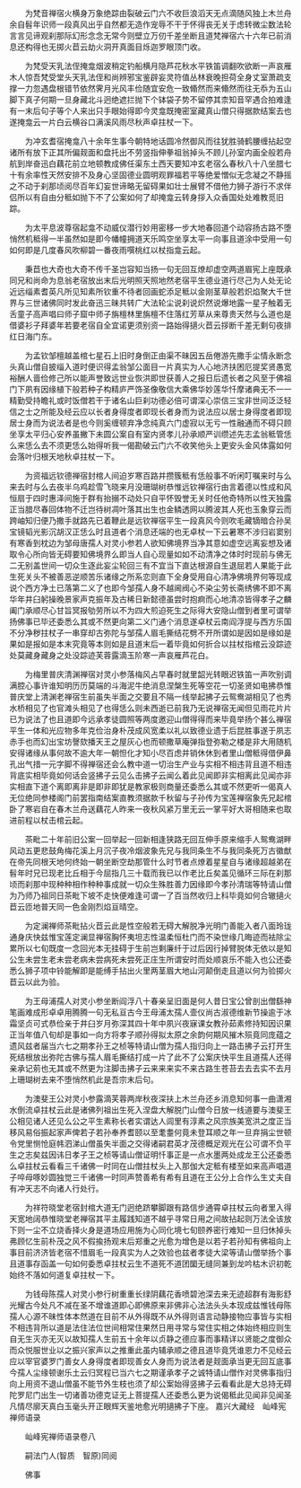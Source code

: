 <!-- { "loadSidebar": true } -->
　　为梵音禅宿火横身万象绝踪由裂破云门六不收巨浪滔天无点滴随风独上木兰舟余自髫年识师一段真风出乎自然都无造作宠辱不干于怀得丧无关于虑转微尘数法轮言言见谛观刹那际幻形念念无常今则壁立万仞千差坐断且道梵禅宿六十六年已前消息还构得也无掷火苣云劫火洞开真面目烁迦罗眼顶门收。

　　为梵受天乳法侄掩龛烟波稍定钓船横月隐芦花秋水平铁笛调翻吹欲断一声哀雁木人惊吾梵受堂头天乳法侄和尚辨邪宝鉴辟妄灵符值丛林衰晚担荷全身丈室萧疏支撑一力忽遇盘根错节依然霁月光风丰俭随宜安危一致翛然而来翛然而往无忝为五山脚下真子何期一旦身藏北斗迥绝遮拦抛下个钵袋子势不留停其柰知音罕遇合拍难逢有一末后句子等个人来出只手眼始得即今灵龛既掩密室藏真山僧只得据款结案去也遂掩龛云一片白云横谷口满溪风雨尽秋声卓拄杖一下。

　　为冲玄耆宿掩龛八十余年生事今朝特地话圆冷然御风而往犹胜骑鹤腰缠拈起空诸所有放下正其所偏觌面和盘托出不劳竖指伸拳祖翁掉头不顾儿孙室内画全般若舟航到岸奋迅白藕花前立地顿教成佛任渠东土西天要知冲玄老宿么春秋八十八坐腊七十有余率性天然安排不及身心坚固德业圆明观罪福若平等绝爱憎似无念凝之不静摇之不动于刹那顷阅尽百年幻妄世谛略无留碍果如壮士展臂不借他力狮子游行不求伴侣所以有自由分秪如抛下不了公案如何了却掩龛云转身拶入众香国处处难教觅旧踪。

　　为太平息波尊宿起龛不动威仪潜行妙用密移一步大地春回道个动容扬古路不堕悄然机秪得一半虽然如是即今幡幢拥道天乐鸣空坐享太平一向事且道涂中受用一句如何即是几度春风吹柳碧一番夜雨噀桃红以杖指龛云起。

　　秉苣也大奇也大奇不传千圣岂容知当扬一句无回互燎却虚空两道眉宪上座既承同兄和尚命为息翁老宿放出末后光明照天照地然老宿平生德业道行尽己为人处无论近远缁素耆英凡所见知素所钦重不待者回画蛇添足秪以金刚茎草般若炽焰聚大千世界与三世诸佛同时发此奋迅三昧共转广大法轮尘说刹说炽然说爆地露一星子触着无舌童子高声唱曰师子窟中师子旃檀林里旃檀不住落红芳草从来尊贵天然与么道也是借婆衫子拜婆年若要老宿自全宜诺更须别资一路始得擿火苣云拶断千差无剩句夜排红日海门东。

　　为孟钦邹檀越盖棺七星石上旧时身倒正由渠不昧因五岳倦游先撒手尘情永断念头真山僧自披缁入道时便识得孟翁邹公面目一片真实为人心地济扶困厄提奖贤愚宽裕酬人啬俭修己所以能声誉致远世业恢洪即世获善人之报日后遗长者之风至于佛祖门下夙有因缘植下般若种子构精庐严饰圣像敬信大乘佛华妙莲华忏摩诸典无不一一精勤受持瞻礼或时饭僧若干于诸名山巨刹功德必倍可谓深心崇信三宝非世间泛泛轻信之士之所能及经云应以长者身得度者即现长者身而为说法应以居士身得度者即现居士身而为说法者是也今则奚缠顿弃净念纯真六门虚寂以无亏一性融通而不碍只顾坐享太平归心安养虽撇下未圆公案自有室内贤孝儿孙承顺严训缵述先志孟翁秪管恁么来恁么去不须更恁么始得听我一偈勘破云门六不收笑他头上更安头金风体露如何会落叶归根天地秋卓拄杖一下。

　　为资福远钦德禅宿封棺人间迫岁寒百路并攒簇秪有恁般事不听闲叮嘱来时与么来去时与么去夜半乌鸡趁雪飞晓来月没珊瑚树恭惟远钦禅宿行由言着德以性成和风恒扇于四时惠泽间施于群有抬搦不动处只自平怀毁誉无关时任他奇特所以性天独露正当腊尽春回体物不迁岂待树凋叶落其出生也金鳞透网以腾波其人死也玉象穿云而跨岫知归便乃撒手就路先已着鞭此是远钦禅宿平生一段真风今则吹毛藏镝暗合孙吴宝镜韬光影沉胡汉正恁么时且道者个消息还端的也无卓杖一下云暑寒不涉归岩窦别有寒香到枕边为邹母唐孺人对灵小参若人欲知佛境界当净其意如虚空远离妄想及诸取令心所向皆无碍要知佛境界么即当人自心现量如如不动清净之体时时现前与佛无二无别盖世间一切众生逐此妄尘轮回三有不宜当下直达根源自生退屈若人果能于此生死关头不被善恶逆顺苦乐诸缘之所系恋则直下全身受用自心清净佛境界何等现成说个西方净土已落第二义了也即今邹孺人身不越阃阀心不染尘劳长斋绣佛不即不离华年井臼躬操晚景家声克振年及古稀日新懿德虽尝时抱痾而心地清凉皆得孝子之麟阖门承顺尽心甘旨冥报劬劳所以不为四大煎迫死生之际得大安隐山僧到者里可谓举扬佛事已毕还委悉么其或不然更向第二义门通个消息遂卓杖云南阎浮提与西方乐国不分净秽拄杖子一串穿却古弥陀与邹孺人眉毛撕结花劈不开所谓如是因如是缘如是果如是报如是本末究竟等本则如是且道末后一着毕竟如何折合以拄杖指棺云没踪迹处莫藏身藏身之处没踪迹芙蓉露滴玉阶寒一声哀雁芦花白。

　　为梅里普庆清渊禅宿对灵小参落梅风占早春时就里韶光转眼迟铁笛一声吹别调满腔心事许谁知明历历莫端的斗海泥牛绝消息涅槃生死等空花一切圣贤如电拂恭惟普庆堂上清渊老禅宿生前虽失半面之交要且不隔一线举起拂子云鸳鸯湖相见了也秀水桥相见了也官滩头相见了也得恁么则未西逝已前我乃无说禅宿无闻但见雨花片片已为说法了也且道即今远承孝徒圆照等两度邀迎山僧得得而来毕竟举扬个甚么禅宿平生一体和光应物多年克俭治身朴茂成风宽柔以礼以致德业遗于后昆胜事遂于夙志赤手也而幻出宝坊謦欬播天王之屋灰心也而顿撒草庵弹指登弥勒之楼是非大用随机安得诸缘从事何故不逾大年一朝怛化才知小尽百虑并销休休到者里山僧秪得借伊鼻孔出气措一元字脚不得禅宿还会么教中道一切治生产业与实相不相违背且道不相违背底实相毕竟如何话会竖拂子云见么击拂子云闻么着此见闻即非实相离此见闻亦非实相直下道个离即离非是即非即犹是教家极则商量还委悉么其或不然更听一偈真人无位绝同参楼阁门前罢指南结案直教须据款千秋留与子孙传为宝莲禅宿象先兄起棺卧了寒岩自在春木兰舟送藕花人昨来一夜秋风紧万里无云一掌平好大哥相随来也取进前程以杖击棺云起。

　　茶毗二十年前旧公案一回举起一回新相逢狭路无回互伸手原来缩手人鸳鸯湖畔风动五更悲鼓角梅花溪上月沉子夜冷烟波象先兄与我同条生不与我同条死万古徽猷在帝先同根天地何终始一朝坐断空劫那管什么时节者点燎着星星自与诸缘超越弟在髫年时兄已现老比丘相于今屈指几三十载而我已以作老比丘矣盖见循环三际在刹那顷而刹那中现种种相作种种事成就一切众生殊胜善力因缘即今孝孙清瑞等特请山僧为乃师乃祖同日茶毗下坡不走快便难逢可谓一了百当然收归上科毕竟如何合辙擿火苣云匝地普天同一色金刚烈焰亘晴空。

　　为定澜禅师茶毗拈火苣云此是性空般若无碍大解脱净光明门善能入者八面玲珑通身庆快兹惟宝莲定澜显禅宿胸怀夷坦志性温柔恒杜门而不染世缘几晦迹而袪除尘累所以七旬既度一念回光本无挂碍于生前岂剩廉纤于过后因行掉臂脱体无依以是知公生未尝生老未尝老病未尝病死未尝死正庄生所谓安时而处顺哀乐不能入也公还委悉么狮子项中铃能解即是能缚手拈出火里两茎眉大地山河颠倒走且道以何为验掷火苣云以此为验。

　　为王母浦孺人对灵小参坐断阎浮八十春亲呈旧面是何人昔日宝公曾剖出僧繇神笔画难成形卓卓用腾腾一句无私亘古今王母浦太孺人壸仪尚古淑德维新节操逾于冰霜坚贞可式恭俭亲于井臼岁月弥深其四十年中夙兴夜寐课女教孙茹素修持知因识果正当年值八旬却是事如一向方将孝子顺孙得拟太原之余韵何期风摧木殒竟同庞蕴之遗风兹者届当六七之期孝孙王之桢等特请山僧为孺人指归向上一路击拂子云打开生死结根放出弥陀古佛与孺人眉毛撕结打成一片了此不了公案庆快平生且道孺人还得亲承记莂也无其或不然更为注脚击拂子云来来来实不来古路生苍苔去去去实不去月上珊瑚树去来不堕悄然机此是吾宗末后句。

　　为澳斐王公对灵小参露滴芙蓉两岸秋夜深扶上木兰舟还乡消息知何事一曲潇湘水倒流卓拄杖云此是诸佛列祖出生死入涅盘大解脱门山僧今日放一线道要与澳斐王公相见诸人还见么公之平生素称长者实谓达人闾里有淳素之风宗族美宽洪之度正当移风易俗振起家声俾若子若孙奉养耆颐以至耄耋何竟未登耳顺之年一旦弃捐尘世顿令党里恻怆庭帏泗涕山僧虽失半面之交得诸嗣君英才茂德概足观光在公可谓不负平生之志矣兹因讳日孝子王之桢等请山僧证明忏事正是一点水墨两处成龙王公还委悉么卓拄杖云看看三千诸佛一时同在山僧拄杖头上入那伽大定秪有楼至如来高声唱道子啐母啄妙圆独觉三千诸佛一时同声赞善希有希有且道在王公分上合作么生丈夫自有冲天志不向诸人行处行。

　　为祥符晓堂老宿封棺大道无门迥绝跻攀脚跟有路信步通霄卓拄杖云向者里入得天宽地阔恭惟晓堂老禅宿其平主履践知道不越乎寻常日用之间故拈起则万法全该放下则一尘不立烧香择火身是道场应用施为心同化境七旬颐养密行难知一旦归休掉头弗顾忆生前朴茂之风不假揄扬观末后郑重之光愈为增色是以若子若孙知有佛祖向上事目前济济皆老宿不惜眉毛一段真实为人之效验也兹者孝徒大梁等请山僧举扬个事且道事存函盖一句如何委悉卓拄杖云生不道死不道团圞无缝同兼到龙吟枯木识初乾始终不落如何道复卓拄杖一下。

　　为钱母陈孺人对灵小参行树重重长绿阴藕花香喷碧池深去来无迹超群有海影舒光耀古今处凡不减在圣不增谁道即心即佛原来非佛非心法法头头本现成兹惟钱母陈孺人心源不昧性体本然道在目前不从外得既不从外得则语言动静接物应事皆与实相不相违背所以道是法住法位世间相常住果然日用寻常与常住实相之体始终相应则生自无生灭亦无灭以故知孺人生前五十余年以贞静之德应事而事精详以贤能之度御众而众悦服世业以之振兴家声以之推重此虽内辅承顺之德且道毕竟凭谁恩力不见经云应以宰官婆罗门善女人身得度者即现善女人身而为说法者是觌面承当更无回互底事今孺人尘缘顿谢乐土云归冥程已当六七之期谨承孝子之诚特请山僧作对灵佛事指归向上用资不退山僧虽不能节外生枝也须了却公案始得竖拂子云看看此是大总持无碍陀罗尼门出生一切诸善功德克证无上菩提孺人还委悉么更为说偈秪此见闻非见闻圣凡情尽廓天真白玉毫头开正眼辉天鉴地愈光明擿拂子下座。
嘉兴大藏经　屾峰宪禅师语录


　　屾峰宪禅师语录卷八

　　嗣法门人(智质　智原)同阅

　　佛事

